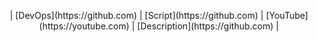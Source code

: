  <p align="center"> |  [DevOps](https://github.com)  | [Script](https://github.com)  |  [YouTube](https://youtube.com) | [Description](https://github.com) |


  
 </p> 
